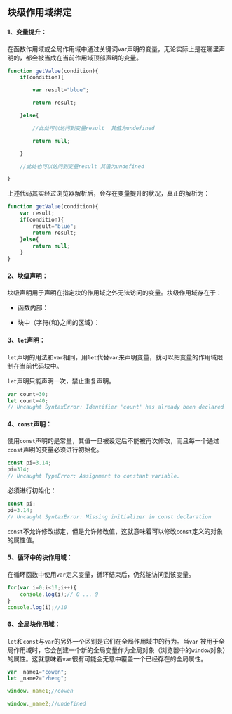 ## 块级作用域绑定

#### 1、变量提升：

在函数作用域或全局作用域中通过关键词var声明的变量，无论实际上是在哪里声明的，都会被当成在当前作用域顶部声明的变量。

```javascript
function getValue(condition){
	if(condition){

		var result="blue";

		return result;

	}else{

		//此处可以访问到变量result  其值为undefined

		return null;

	}

	//此处也可以访问到变量result 其值为undefined

}
```

上述代码其实经过浏览器解析后，会存在变量提升的状况，真正的解析为：

```javascript
function getValue(condition){
    var result;
    if(condition){
        result="blue";
        return result;        
    }else{
        return null;
    }
}
```

#### 2、块级声明：

块级声明用于声明在指定块的作用域之外无法访问的变量。块级作用域存在于：

- 函数内部：

- 块中（字符{和}之间的区域）：

#### 3、`let`声明：

`let`声明的用法和`var`相同，用`let`代替`var`来声明变量，就可以把变量的作用域限制在当前代码块中。

`let`声明只能声明一次，禁止重复声明。

```javascript
var count=30;
let count=40;
// Uncaught SyntaxError: Identifier 'count' has already been declared
```

#### 4、`const`声明：

使用`const`声明的是常量，其值一旦被设定后不能被再次修改，而且每一个通过`const`声明的变量必须进行初始化。

```javascript
const pi=3.14;
pi=314;
// Uncaught TypeError: Assignment to constant variable.
```

必须进行初始化：

```javascript
const pi;
pi=3.14;
// Uncaught SyntaxError: Missing initializer in const declaration
```

`const`不允许修改绑定，但是允许修改值，这就意味着可以修改`const`定义的对象的属性值。

#### 5、循环中的块作用域：

在循环函数中使用`var`定义变量，循环结束后，仍然能访问到该变量。

```javascript
for(var i=0;i<10;i++){
    console.log(i);// 0 ... 9    
}
console.log(i);//10
```

#### 6、全局块作用域：

`let`和`const`与`var`的另外一个区别是它们在全局作用域中的行为。当`var` 被用于全局作用域时，它会创建一个新的全局变量作为全局对象（浏览器中的`window`对象）的属性。这就意味着`var`很有可能会无意中覆盖一个已经存在的全局属性。

```javascript
var _name1="cowen";
let _name2="zheng";

window._name1;//cowen

window._name2;//undefined
```
